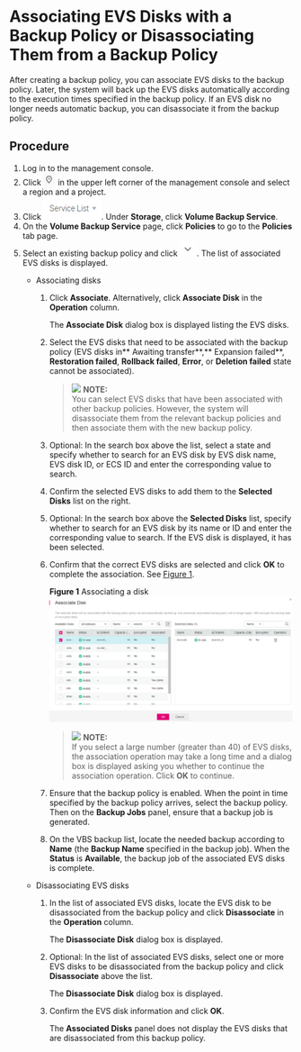# Associating EVS Disks with a Backup Policy or Disassociating Them from a Backup Policy<a name="EN-US_TOPIC_0112805384"></a>

After creating a backup policy, you can associate EVS disks to the backup policy. Later, the system will back up the EVS disks automatically according to the execution times specified in the backup policy. If an EVS disk no longer needs automatic backup, you can disassociate it from the backup policy.

## **Procedure**<a name="section3903125909"></a>

1.  Log in to the management console.
2.  Click  ![](figures/icon-region.png)  in the upper left corner of the management console and select a region and a project.
3.  Click  ![](figures/service-list.png). Under  **Storage**, click  **Volume Backup Service**.
4.  On the  **Volume Backup Service**  page, click  **Policies**  to go to the  **Policies**  tab page.
5.  Select an existing backup policy and click  ![](figures/icon-down.png). The list of associated EVS disks is displayed.
    -   Associating disks
        1.  Click  **Associate**. Alternatively, click  **Associate Disk**  in the  **Operation**  column.

            The  **Associate Disk**  dialog box is displayed listing the EVS disks.

        2.  Select the EVS disks that need to be associated with the backup policy \(EVS disks in** Awaiting transfer**,** Expansion failed**,  **Restoration failed**,  **Rollback failed**,  **Error**, or  **Deletion failed**  state cannot be associated\).

            >![](/images/icon-note.gif) **NOTE:**   
            >You can select EVS disks that have been associated with other backup policies. However, the system will disassociate them from the relevant backup policies and then associate them with the new backup policy.  

        3.  Optional: In the search box above the list, select a state and specify whether to search for an EVS disk by EVS disk name, EVS disk ID, or ECS ID and enter the corresponding value to search.
        4.  Confirm the selected EVS disks to add them to the  **Selected Disks**  list on the right.
        5.  Optional: In the search box above the  **Selected Disks**  list, specify whether to search for an EVS disk by its name or ID and enter the corresponding value to search. If the EVS disk is displayed, it has been selected.
        6.  Confirm that the correct EVS disks are selected and click  **OK**  to complete the association. See  [Figure 1](#fig136560051911).

            **Figure  1**  Associating a disk<a name="fig136560051911"></a>  
            ![](figures/associating-a-disk.png "associating-a-disk")

            >![](/images/icon-note.gif) **NOTE:**   
            >If you select a large number \(greater than 40\) of EVS disks, the association operation may take a long time and a dialog box is displayed asking you whether to continue the association operation. Click  **OK**  to continue.  

        7.  Ensure that the backup policy is enabled. When the point in time specified by the backup policy arrives, select the backup policy. Then on the  **Backup Jobs**  panel, ensure that a backup job is generated.
        8.  On the VBS backup list, locate the needed backup according to  **Name**  \(the  **Backup Name**  specified in the backup job\). When the  **Status**  is  **Available**, the backup job of the associated EVS disks is complete.

    -   Disassociating EVS disks
        1.  In the list of associated EVS disks, locate the EVS disk to be disassociated from the backup policy and click  **Disassociate**  in the  **Operation**  column.

            The  **Disassociate Disk**  dialog box is displayed. 

        2.  Optional: In the list of associated EVS disks, select one or more EVS disks to be disassociated from the backup policy and click  **Disassociate**  above the list.

            The  **Disassociate Disk**  dialog box is displayed.

        3.  Confirm the EVS disk information and click  **OK**.

            The  **Associated Disks**  panel does not display the EVS disks that are disassociated from this backup policy.




